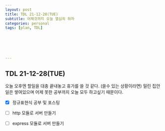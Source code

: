 ```yaml
---
layout: post
title: TDL 21-12-28(TUE)
subtitle: 어제것까지 오늘 열심히 하자
categories: personal
tags: [plan, TDL]






---
```




## TDL 21-12-28(TUE)



오늘 오후엔 할일을 대충 끝내놓고 휴가를 쓸 것 같다. (쓸수 있는 상황이라면) 밀린 집안일은 쌓여있으며 어제 못한 공부까지 오늘 모두 하고싶기 때문이다.

- [x] 정규표현식 공부 및 포스팅
- [ ] http 모듈로 서버 만들기
- [ ] express 모듈로 서버 만들기

